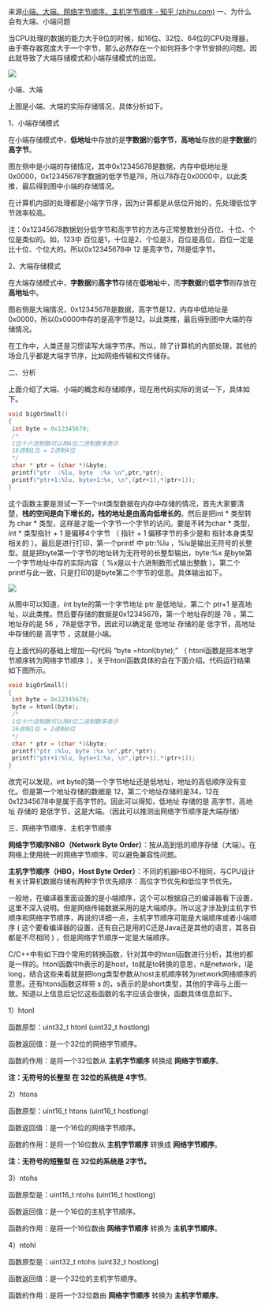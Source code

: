 来源[小端、大端、网络字节顺序、主机字节顺序 - 知乎 (zhihu.com)](https://zhuanlan.zhihu.com/p/477207022)
一、为什么会有大端、小端问题

当CPU处理的数据的能力大于8位的时候，如16位、32位、64位的CPU处理器，由于寄存器宽度大于一个字节，那么必然存在一个如何将多个字节安排的问题。因此就导致了大端存储模式和小端存储模式的出现。

![](https://pic3.zhimg.com/80/v2-dc03480e074d0bc77506216d9e2b2cb6_720w.webp)

小端、大端

上图是小端、大端的实际存储情况，具体分析如下。

1、小端存储模式

在小端存储模式中，**低地址**中存放的是**字数据**的**低字节**，**高地址**存放的是**字数据**的**高字节**。

图左侧中是小端的存储情况，其中0x12345678是数据，内存中低地址是0x0000，0x12345678字数据的低字节是78，所以78存在0x0000中，以此类推，最后得到图中小端的存储情况。

在计算机内部的处理都是小端字节序，因为计算都是从低位开始的，先处理低位字节效率较高。

注：0x12345678数据划分低字节和高字节的方法与正常整数划分百位、十位、个位是类似的。如，123中 百位是1，十位是2，个位是3，百位是高位，百位一定是比十位、个位大的。所以0x12345678中 12 是高字节，78是低字节。

  

2、大端存储模式

在大端存储模式中，**字数据**的**高字节**存储在**低地址**中，而**字数据**的**低字节**则存放在**高地址**中。

图右侧是大端情况，0x12345678是数据，高字节是12，内存中低地址是0x0000，所以0x0000中存的是高字节是12。以此类推，最后得到图中大端的存储情况。

在工作中，人类还是习惯读写大端字节序。所以，除了计算机的内部处理，其他的场合几乎都是大端字节序，比如网络传输和文件储存。

  

二、分析

上面介绍了大端、小端的概念和存储顺序，现在用代码实际的测试一下，具体如下。

```cpp
void bigOrSmall()
{
 int byte = 0x12345678;
 /*
 1位十六进制数可以用4位二进制数来表示
 16进制1位 = 2进制4位
 */
 char * ptr = (char *)&byte;
 printf("ptr  :%lu, byte  :%x \n",ptr,*ptr);
 printf("ptr+1:%lu, byte+1:%x, \n",(ptr+1),*(ptr+1));
}
```

这个函数主要是测试一下一个int类型数据在内存中存储的情况，首先大家要清楚，**栈的空间是向下增长的，栈的地址是由高向低增长的**。然后是把int * 类型转为 char * 类型，这样是才能一个字节一个字节的访问。要是不转为char * 类型，int * 类型指针 + 1 是偏移4个字节 （ 指针 + 1 偏移字节的多少是和 指针本身类型相关的 ）。最后是进行打印，第一个printf 中 ptr:%lu ，%lu是输出无符号的长整型。就是把byte第一个字节的地址转为无符号的长整型输出，byte:%x 是byte第一个字节地址中存的实际内容（ %x是以十六进制数形式输出整数 ）。第二个printf与此一致，只是打印的是byte第二个字节的信息。具体输出如下。

![](https://pic2.zhimg.com/80/v2-2d9b7758c437b5648549fc6382715789_720w.webp)

从图中可以知道，int byte的第一个字节地址 ptr 是低地址，第二个 ptr+1 是高地址，以此类推。然后要存储的数据是0x12345678，第一个地址存的是 78 ，第二地址存的是 56 ，78是低字节。因此可以确定是 低地址 存储的是 低字节，高地址 中存储的是 高字节 ，这就是小端。

在上面代码的基础上增加一句代码 “byte =htonl(byte);” （ htonl函数是把本地字节顺序转为网络字节顺序 ），关于htonl函数具体的会在下面介绍。代码运行结果如下图所示。

```cpp
void bigOrSmall()
{
 int byte = 0x12345678;
 byte = htonl(byte);
 /*
 1位十六进制数可以用4位二进制数来表示
 16进制1位 = 2进制4位
 */
 char * ptr = (char *)&byte;
 printf("ptr :%lu, byte :%x \n",ptr,*ptr);
 printf("ptr+1:%lu, byte+1:%x, \n",(ptr+1),*(ptr+1));
}
```
改完可以发现，int byte的第一个字节地址还是低地址，地址的高低顺序没有变化。但是第一个地址存储的数据是 12，第二个地址存储的是34，12在0x12345678中是属于高字节的。因此可以得知，低地址 存储的是 高字节，高地址 存储的 是低字节，这是大端。（因此可以推测出网络字节顺序是大端存储）

  

  

三、网络字节顺序、主机字节顺序

**网络字节顺序NBO（Network Byte Order）**：按从高到低的顺序存储（大端）。在网络上使用统一的网络字节顺序，可以避免兼容性问题。

**主机字节顺序（HBO，Host Byte Order）**：不同的机器HBO不相同，与CPU设计有关计算机数据存储有两种字节优先顺序：高位字节优先和低位字节优先。

一般地，在编译器里面设置的是小端顺序，这个可以根据自己的编译器看下设置，这里不深入说明。但是网络传输数据采用的是大端顺序。所以这才涉及到主机字节顺序和网络字节顺序，再说的详细一点，主机字节顺序可能是大端顺序或者小端顺序 ( 这个要看编译器的设置，还有自己是用的C还是Java还是其他的语言，其各自都是不尽相同 ) ，但是网络字节顺序一定是大端顺序。

C/C++中有如下四个常用的转换函数，针对其中的htonl函数进行分析，其他的都是一样的。htonl函数中h表示的是host，to就是to转换的意思，n是network，l是long，结合这些来看就是把long类型参数从host主机顺序转为network网络顺序的意思。还有htons函数这样带 s 的，s表示的是short类型，其他的字母与上面一致。知道以上信息后记忆这些函数的名字应该会很快，函数具体信息如下。

1）htonl

函数原型：uint32_t htonl (uint32_t hostlong)

函数返回值：是一个32位的网络字节顺序。

函数的作用：是将一个32位数从 **主机字节顺序** 转换成 **网络字节顺序**。

**注：无符号的长整型 在 32位的系统是 4字节**。

2）htons

函数原型：uint16_t htons (uint16_t hostlong)

函数返回值：是一个16位的网络字节顺序。

函数的作用：是将一个16位数从 **主机字节顺序** 转换成 **网络字节顺序**。

**注：无符号的短整型 在 32位的系统是 2字节。**

3）ntohs

函数原型是：uint16_t ntohs (uint16_t hostlong)

函数返回值：是一个16位的主机字节顺序。

函数的作用：是将一个16位数由 **网络字节顺序** 转换为 **主机字节顺序**。

4）ntohl

函数原型是：uint32_t ntohs (uint32_t hostlong)

函数返回值：是一个32位的主机字节顺序。

函数的作用：是将一个32位数由 **网络字节顺序** 转换为 **主机字节顺序**。